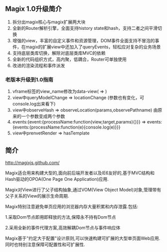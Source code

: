 ﻿## Magix 1.0升级简介

1. 拆分出magix核心与magix扩展两大块
2. 全新的Router解析引擎，全面支持history state和hash，支持二者之间平滑切换
3. 增强的view，丰富的自定义事件和资源管理，DOM事件全面支持不冒泡的事件，在magix的扩展view中还加入了queryEvents，轻松应对复杂的业务场景
4. 支持底层类库切换，解除对底层类库MVC的依赖
5. 全新的代码组织方式，高内聚，低耦合，Router可单独使用
6. 改进的渲染流程和事件派发

### 老版本升级到1.0指南
1. vframe标签的view_name修改为data-view(<vframe view_name=""></vframe> => <vframe data-view=""></vframe>)
2. view中queryModelChange => locationChange (参数也有变化，可console.log出来看下)
3. view中observeHash => observeLocation(params,observePathname) 由原来的一个参数变成两个参数
5. events:{event:{processName:function(view,target,params){}}} => events:{events:{processName:function(e){console.log(e)}}}
7. view中prenvetRender => hasTemplate



## 简介

<http://magixjs.github.com/>

Magix适合用来构建大型的,面向前后端开发者以及IE6友好的,基于MVC结构和Hash驱动的OPOA(One Page One Application)应用.

Magix对View进行了父子结构抽象,通过VOM(View Object Model)对象,管理带有父子关系的View的展示生命周期.

Magix特别注意避免单页应用的浏览器内存大量积累和内存泄露.包括:

1.采取Dom节点即用即释放的方法,保障永不持有Dom节点

2.采用全新的事件代理方案,高效解耦Dom节点与事件响应体

Magix基于"约定大于配置"设计原则,可以快速构建可扩展的大型单页面Web应用.同时也特别注意保障可配置性和可扩展性.
